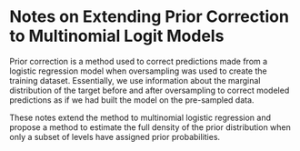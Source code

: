 # Notes on Extending Prior Correction to Multinomial Logit Models

Prior correction is a method used to correct predictions made from a logistic regression model when oversampling was used to create the training dataset. Essentially, we use information about the marginal distribution of the target before and after oversampling to correct modeled predictions as if we had built the model on the pre-sampled data.

These notes extend the method to multinomial logistic regression and propose a method to estimate the full density of the prior distribution when only a subset of levels have assigned prior probabilities.